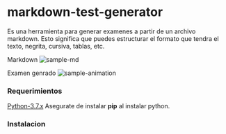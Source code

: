# markdown-test-generator
Es una herramienta para generar examenes a partir de un archivo markdown. Esto significa
que puedes estructurar el formato que tendra el texto, negrita, cursiva, tablas, etc.

Markdown
![sample-md](https://github.com/wlisesrivas/markdown-test-generator/tree/develop/app/static/sample-md.png)

Examen genrado
![sample-animation](https://github.com/wlisesrivas/markdown-test-generator/tree/develop/app/static/sample-animation.gif)

### Requerimientos
[Python-3.7.x](https://www.python.org/downloads/release/python-374/)
Asegurate de instalar **pip** al instalar python.

### Instalacion